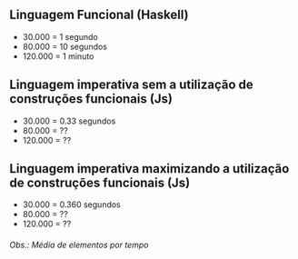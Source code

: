 ## Linguagem Funcional (Haskell)

- 30.000 = 1 segundo
- 80.000 = 10 segundos
- 120.000 = 1 minuto

## Linguagem imperativa sem a utilização de construções funcionais (Js)

- 30.000 = 0.33 segundos
- 80.000 = ??
- 120.000 = ??

## Linguagem imperativa maximizando a utilização de construções funcionais (Js)

- 30.000 = 0.360 segundos
- 80.000 = ??
- 120.000 = ??

###### Obs.: Média de elementos por tempo